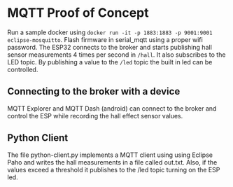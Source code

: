 # MQTT Proof of Concept
Run a sample docker using `docker run -it -p 1883:1883 -p 9001:9001 eclipse-mosquitto`.
Flash firmware in serial_mqtt using a proper wifi password.
The ESP32 connects to the broker and starts publishing hall sensor 
measurements 4 times per second in `/hall`.
It also subscribes to the LED topic. 
By publishing a value to the `/led` topic the built in led can be controlled.

## Connecting to the broker with a device
MQTT Explorer and MQTT Dash (android) can connect to the broker and control the ESP
while recording the hall effect sensor values.

## Python Client
The file python-client.py implements a MQTT client using using Eclipse Paho and writes
the hall measurements in a file called out.txt.
Also, if the values exceed a threshold it publishes to the /led topic turning on the ESP led.
